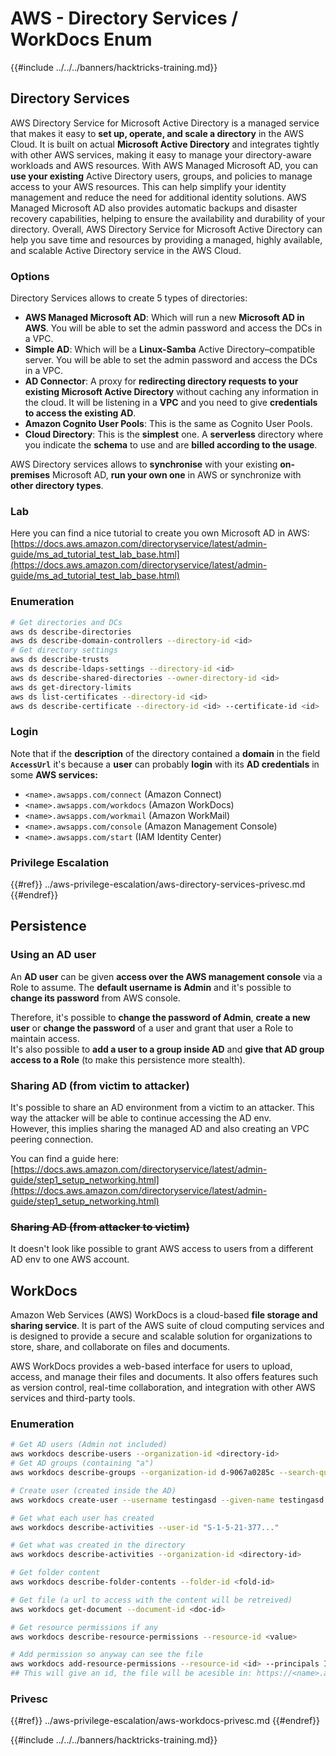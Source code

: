 # AWS - Directory Services / WorkDocs Enum

{{#include ../../../banners/hacktricks-training.md}}

## Directory Services

AWS Directory Service for Microsoft Active Directory is a managed service that makes it easy to **set up, operate, and scale a directory** in the AWS Cloud. It is built on actual **Microsoft Active Directory** and integrates tightly with other AWS services, making it easy to manage your directory-aware workloads and AWS resources. With AWS Managed Microsoft AD, you can **use your existing** Active Directory users, groups, and policies to manage access to your AWS resources. This can help simplify your identity management and reduce the need for additional identity solutions. AWS Managed Microsoft AD also provides automatic backups and disaster recovery capabilities, helping to ensure the availability and durability of your directory. Overall, AWS Directory Service for Microsoft Active Directory can help you save time and resources by providing a managed, highly available, and scalable Active Directory service in the AWS Cloud.

### Options

Directory Services allows to create 5 types of directories:

- **AWS Managed Microsoft AD**: Which will run a new **Microsoft AD in AWS**. You will be able to set the admin password and access the DCs in a VPC.
- **Simple AD**: Which will be a **Linux-Samba** Active Directory–compatible server. You will be able to set the admin password and access the DCs in a VPC.
- **AD Connector**: A proxy for **redirecting directory requests to your existing Microsoft Active Directory** without caching any information in the cloud. It will be listening in a **VPC** and you need to give **credentials to access the existing AD**.
- **Amazon Cognito User Pools**: This is the same as Cognito User Pools.
- **Cloud Directory**: This is the **simplest** one. A **serverless** directory where you indicate the **schema** to use and are **billed according to the usage**.

AWS Directory services allows to **synchronise** with your existing **on-premises** Microsoft AD, **run your own one** in AWS or synchronize with **other directory types**.

### Lab

Here you can find a nice tutorial to create you own Microsoft AD in AWS: [https://docs.aws.amazon.com/directoryservice/latest/admin-guide/ms_ad_tutorial_test_lab_base.html](https://docs.aws.amazon.com/directoryservice/latest/admin-guide/ms_ad_tutorial_test_lab_base.html)

### Enumeration

```bash
# Get directories and DCs
aws ds describe-directories
aws ds describe-domain-controllers --directory-id <id>
# Get directory settings
aws ds describe-trusts
aws ds describe-ldaps-settings --directory-id <id>
aws ds describe-shared-directories --owner-directory-id <id>
aws ds get-directory-limits
aws ds list-certificates --directory-id <id>
aws ds describe-certificate --directory-id <id> --certificate-id <id>
```

### Login

Note that if the **description** of the directory contained a **domain** in the field **`AccessUrl`** it's because a **user** can probably **login** with its **AD credentials** in some **AWS services:**

- `<name>.awsapps.com/connect` (Amazon Connect)
- `<name>.awsapps.com/workdocs` (Amazon WorkDocs)
- `<name>.awsapps.com/workmail` (Amazon WorkMail)
- `<name>.awsapps.com/console` (Amazon Management Console)
- `<name>.awsapps.com/start` (IAM Identity Center)

### Privilege Escalation

{{#ref}}
../aws-privilege-escalation/aws-directory-services-privesc.md
{{#endref}}

## Persistence

### Using an AD user

An **AD user** can be given **access over the AWS management console** via a Role to assume. The **default username is Admin** and it's possible to **change its password** from AWS console.

Therefore, it's possible to **change the password of Admin**, **create a new user** or **change the password** of a user and grant that user a Role to maintain access.\
It's also possible to **add a user to a group inside AD** and **give that AD group access to a Role** (to make this persistence more stealth).

### Sharing AD (from victim to attacker)

It's possible to share an AD environment from a victim to an attacker. This way the attacker will be able to continue accessing the AD env.\
However, this implies sharing the managed AD and also creating an VPC peering connection.

You can find a guide here: [https://docs.aws.amazon.com/directoryservice/latest/admin-guide/step1_setup_networking.html](https://docs.aws.amazon.com/directoryservice/latest/admin-guide/step1_setup_networking.html)

### ~~Sharing AD (from attacker to victim)~~

It doesn't look like possible to grant AWS access to users from a different AD env to one AWS account.

## WorkDocs

Amazon Web Services (AWS) WorkDocs is a cloud-based **file storage and sharing service**. It is part of the AWS suite of cloud computing services and is designed to provide a secure and scalable solution for organizations to store, share, and collaborate on files and documents.

AWS WorkDocs provides a web-based interface for users to upload, access, and manage their files and documents. It also offers features such as version control, real-time collaboration, and integration with other AWS services and third-party tools.

### Enumeration

```bash
# Get AD users (Admin not included)
aws workdocs describe-users --organization-id <directory-id>
# Get AD groups (containing "a")
aws workdocs describe-groups --organization-id d-9067a0285c --search-query a

# Create user (created inside the AD)
aws workdocs create-user --username testingasd --given-name testingasd --surname testingasd --password <password> --email-address name@directory.domain --organization-id <directory-id>

# Get what each user has created
aws workdocs describe-activities --user-id "S-1-5-21-377..."

# Get what was created in the directory
aws workdocs describe-activities --organization-id <directory-id>

# Get folder content
aws workdocs describe-folder-contents --folder-id <fold-id>

# Get file (a url to access with the content will be retreived)
aws workdocs get-document --document-id <doc-id>

# Get resource permissions if any
aws workdocs describe-resource-permissions --resource-id <value>

# Add permission so anyway can see the file
aws workdocs add-resource-permissions --resource-id <id> --principals Id=anonymous,Type=ANONYMOUS,Role=VIEWER
## This will give an id, the file will be acesible in: https://<name>.awsapps.com/workdocs/index.html#/share/document/<id>
```

### Privesc

{{#ref}}
../aws-privilege-escalation/aws-workdocs-privesc.md
{{#endref}}

{{#include ../../../banners/hacktricks-training.md}}





